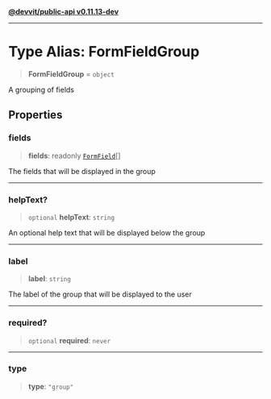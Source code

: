 [**@devvit/public-api v0.11.13-dev**](../README.md)

---

# Type Alias: FormFieldGroup

> **FormFieldGroup** = `object`

A grouping of fields

## Properties

<a id="fields"></a>

### fields

> **fields**: readonly [`FormField`](FormField.md)[]

The fields that will be displayed in the group

---

<a id="helptext"></a>

### helpText?

> `optional` **helpText**: `string`

An optional help text that will be displayed below the group

---

<a id="label"></a>

### label

> **label**: `string`

The label of the group that will be displayed to the user

---

<a id="required"></a>

### required?

> `optional` **required**: `never`

---

<a id="type"></a>

### type

> **type**: `"group"`
